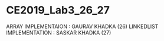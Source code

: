 # CE2019_Lab3_26_27
ARRAY IMPLEMENTAION : GAURAV KHADKA (26)
LINKEDLIST IMPLEMENTATION  : SASKAR KHADKA (27)
